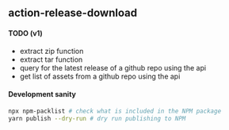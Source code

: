 ## action-release-download

#### TODO (v1)

- extract zip function
- extract tar function
- query for the latest release of a github repo using the api
- get list of assets from a github repo using the api

#### Development sanity
```bash
npx npm-packlist # check what is included in the NPM package
yarn publish --dry-run # dry run publishing to NPM
```
